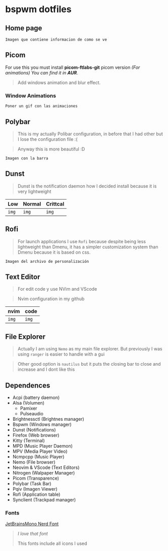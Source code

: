 # bspwm dotfiles

## Home page
```img
Imagen que contiene informacion de como se ve
```

## Picom
For use this you must install **picom-ftlabs-git** picom version *(For animations)* *You can find it in ***AUR****.

> Add windows animation and blur effect.

### Window Animations

```gif
Poner un gif con las animaciones
```

## Polybar 

> This is my actually Polibar configuration, in before that I had other but I lose the configuration file :(

> Anyway this is more beautiful :D 

```img
Imagen con la barra
```

## Dunst

> Dunst is the notification daemon how I decided install because it is very lightweight

| Low   | Normal | Crittcal |
| ----- | ------ | -------- |
| `img` | `img`  | `img`    |

## Rofi 

> For launch applications I use `Rofi` because despite being less lightweight than Dmenu, it has a simpler customization system than Dmenu because it is based on css. 

```img
Imagen del archivo de personalización 
```

## Text Editor

> For edit code y use NVim and VScode

> Nvim configuration in my github 

| nvim  | code  |
| ----- | ----- |
| `img` | `img` |

## File Explorer

> Actually I am using `Nemo` as my main file explorer. But previously I was using `ranger` is easier to handle with a gui

> Other good option is `nautilus` but it puts the closing bar to close and increase and I dont like this  

## Dependences 

- Acpi (battery daemon)
- Alsa (Volumen)
  - Pamixer
  - Pulseaudio
- Brightnessctl (Brightnes manager)
- Bspwm (Windows manager)
- Dunst (Notifications)
- Firefox (Web browser)
- Kitty (Terminal)
- MPD (Music Player Daemon)
- MPV (Media Player Video)
- Ncmpcpp (Music Player)
- Nemo (File browser)
- Neovim & VScode (Text Editors)
- Nitrogen (Walpaper Manager)
- Picom (Transparence)
- Polybar (Task Bar)
- Pqiv (Imagen Viewer)
- Rofi (Application table)
- Synclient (Trackpad manager)

### Fonts 

[JetBrainsMono Nerd Font](https://www.nerdfonts.com/font-downloads)

> *I love that font*
> 
> This fonts include all icons I used